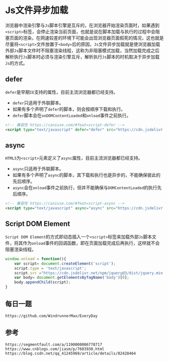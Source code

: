 # Js文件异步加载
浏览器中渲染引擎与`Js`脚本引擎是互斥的，在浏览器开始渲染页面时，如果遇到`<script>`标签，会停止渲染当前页面，也就是说在脚本加载与执行的过程中会阻塞页面的渲染，在网速较差的环境下可能会出现浏览器页面假死的情况，这也就是尽量将`<script>`文件放置于`<body>`后的原因，`Js`文件异步加载就是使浏览器加载外部`Js`脚本文件时不阻塞渲染线程，这称为非阻塞模式加载，当然加载完成之后解析执行`Js`脚本时必须与渲染引擎互斥，解析执行`Js`脚本的时机取决于异步加载`Js`的方式。

## defer
`defer`是早期`IE`支持的属性，目前主流浏览器都已经支持。
* `defer`只适用于外联脚本。
* 如果有多个声明了`defer`的脚本，则会按顺序下载和执行。
* `defer`脚本会在`onDOMContentLoaded`和`onload`事件之前执行。

```html
<!-- 兼容性 https://caniuse.com/#feat=script-defer -->
<script type="text/javascript" defer="defer" src="https://cdn.jsdelivr.net/npm/jquery@3/dist/jquery.min.js" ></script>
```

## async
`HTML5`为`<script>`元素定义了`async`属性，目前主流浏览器都已经支持。
* `async`只适用于外联脚本。
* 如果有多个声明了`async`的脚本，其下载和执行也是异步的，不能确保彼此的先后顺序。
* `async`会在`onload`事件之前执行，但并不能确保与`DOMContentLoaded`的执行先后顺序。

```html
<!-- 兼容性 https://caniuse.com/#feat=script-async -->
<script type="text/javascript" async="async" src="https://cdn.jsdelivr.net/npm/jquery@3/dist/jquery.min.js" ></script>
``` 

## Script DOM Element
`Script DOM Element`的方式即动态插入一个`<script>`标签来加载外部`Js`脚本文件，将其作为`onload`事件的回调函数，即在页面加载完成后再执行，这样就不会阻塞渲染线程。

```javascript
window.onload = function(){
    var script= document.createElement('script'); 
    script.type = 'text/javascript'; 
    script.src ="https://cdn.jsdelivr.net/npm/jquery@3/dist/jquery.min.js"; 
    var body= document.getElementsByTagName('body')[0]; 
    body.appendChild(script);
}
```

## 每日一题

```
https://github.com/WindrunnerMax/EveryDay
```

## 参考

```
https://segmentfault.com/a/1190000006778717
https://www.cnblogs.com/jiasm/p/7683930.html
https://blog.csdn.net/qq_41245969/article/details/82428464
```
